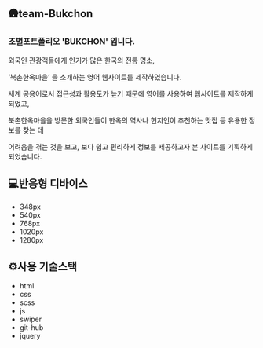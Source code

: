 ## 🛖team-Bukchon

### 조별포트폴리오 'BUKCHON' 입니다.
외국인 관광객들에게 인기가 많은 한국의 전통 명소, 

‘북촌한옥마을’ 을 소개하는 영어 웹사이트를 제작하였습니다. 

세계 공용어로서 접근성과 활용도가 높기 때문에 영어를 사용하여 웹사이트를 제작하게 되었고, 

북촌한옥마을을 방문한 외국인들이 한옥의 역사나 현지인이 추천하는 맛집 등 유용한 정보를 찾는 데

어려움을 겪는 것을 보고, 보다 쉽고 편리하게 정보를 제공하고자 본 사이트를 기획하게 되었습니다.


## 💻반응형 디바이스
- 348px
- 540px
- 768px
- 1020px
- 1280px

## ⚙️사용 기술스택
- html
- css
- scss
- js
- swiper
- git-hub
- jquery